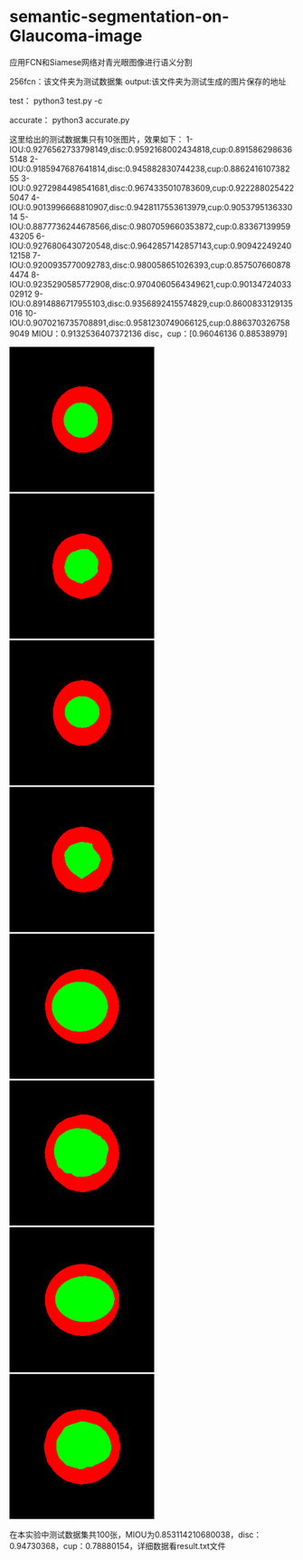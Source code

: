 # semantic-segmentation-on-Glaucoma-image
应用FCN和Siamese网络对青光眼图像进行语义分割

256fcn：该文件夹为测试数据集
output:该文件夹为测试生成的图片保存的地址


test：
python3 test.py -c

accurate：
python3 accurate.py

这里给出的测试数据集只有10张图片，效果如下：
1-IOU:0.9276562733798149,disc:0.9592168002434818,cup:0.8915862986365148
2-IOU:0.9185947687641814,disc:0.945882830744238,cup:0.886241610738255
3-IOU:0.9272984498541681,disc:0.9674335010783609,cup:0.9222880254225047
4-IOU:0.9013996668810907,disc:0.9428117553613979,cup:0.905379513633014
5-IOU:0.8877736244678566,disc:0.9807059660353872,cup:0.8336713995943205
6-IOU:0.9276806430720548,disc:0.9642857142857143,cup:0.9094224924012158
7-IOU:0.9200935770092783,disc:0.980058651026393,cup:0.8575076608784474
8-IOU:0.9235290585772908,disc:0.9704060564349621,cup:0.9013472403302912
9-IOU:0.8914886717955103,disc:0.9356892415574829,cup:0.8600833129135016
10-IOU:0.9070216735708891,disc:0.9581230749066125,cup:0.8863703267589049
MIOU：0.9132536407372136
disc，cup：[0.96046136 0.88538979]


![lable](256fcn/testB/1.png) ![predict](output/1.png)  
![lable](256fcn/testB/2.png) ![predict](output/2.png)  
![lable](256fcn/testB/3.png) ![predict](output/3.png)  
![lable](256fcn/testB/4.png) ![predict](output/4.png)  


在本实验中测试数据集共100张，MIOU为0.853114210680038，disc：0.94730368，cup：0.78880154，详细数据看result.txt文件
